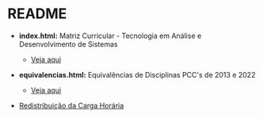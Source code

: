 # README

* **index.html:** Matriz Curricular - Tecnologia em Análise e Desenvolvimento de Sistemas 
   * [Veja aqui](https://ifrsrg.github.io/coordenacao/index.html)

* **equivalencias.html:** Equivalências de Disciplinas PCC's de 2013 e 2022
   * [Veja aqui](https://ifrsrg.github.io/coordenacao/equivalencias.html)

* [Redistribuição da Carga Horária](https://github.com/IgorAvilaPereira/DistribuicaoDeDisciplinas)
